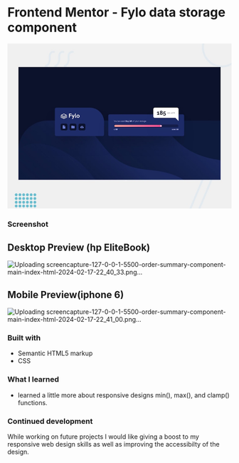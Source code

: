 # Frontend Mentor - Fylo data storage component

![Design preview for the Fylo data storage component coding challenge](./design/desktop-preview.jpg)

### Screenshot

## Desktop Preview (hp EliteBook)

![Uploading screencapture-127-0-0-1-5500-order-summary-component-main-index-html-2024-02-17-22_40_33.png…]()


## Mobile Preview(iphone 6)

![Uploading screencapture-127-0-0-1-5500-order-summary-component-main-index-html-2024-02-17-22_41_00.png…]()

### Built with

- Semantic HTML5 markup
- CSS

### What I learned

- learned a little more about responsive designs min(), max(), and clamp() functions.

### Continued development

While working on future projects I would like giving a boost to my responsive web design skills as well as improving the accessibilty of the design.